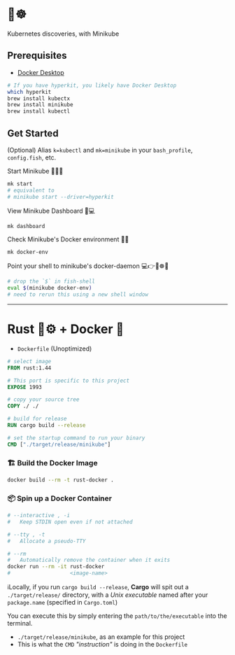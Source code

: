 # 👶☸️

Kubernetes discoveries, with Minikube

## Prerequisites

- [Docker Desktop](https://docs.docker.com/docker-for-mac/install/)

```bash
# If you have hyperkit, you likely have Docker Desktop
which hyperkit
brew install kubectx
brew install minikube
brew install kubectl
```

## Get Started

(Optional) Alias `k=kubectl` and `mk=minikube` in your `bash_profile`, `config.fish`, etc.

Start Minikube 🏃‍♂️💨

```bash
mk start
# equivalent to
# minikube start --driver=hyperkit
```

View Minikube Dashboard 👀💻

```bash
mk dashboard
```

Check Minikube's Docker environment 🔎🐳

```bash
mk docker-env
```

Point your shell to minikube's docker-daemon 💻👉👶☸️🐳

```bash
# drop the `$` in fish-shell
eval $(minikube docker-env)
# need to rerun this using a new shell window
```

---

# Rust 🦀⚙️ + Docker 🐳

- `Dockerfile` (Unoptimized)

```Dockerfile
# select image
FROM rust:1.44

# This port is specific to this project
EXPOSE 1993

# copy your source tree
COPY ./ ./

# build for release
RUN cargo build --release

# set the startup command to run your binary
CMD ["./target/release/minikube"]
```

### 🏗 Build the Docker Image

```bash
docker build --rm -t rust-docker .
```

### 📦 Spin up a Docker Container

```bash
# --interactive , -i
#   Keep STDIN open even if not attached

# --tty , -t
#   Allocate a pseudo-TTY

# --rm
#   Automatically remove the container when it exits
docker run --rm -it rust-docker
#                   <image-name>
```

ℹ️Locally, if you run `cargo build --release`, **Cargo** will spit out a `./target/release/` directory, with a _Unix executable_ named after your `package.name` (specified in `Cargo.toml`)

You can execute this by simply entering the `path/to/the/executable` into the terminal.

- `./target/release/minikube`, as an example for this project
- This is what the `CMD` _"instruction"_ is doing in the `Dockerfile`
